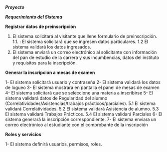***Proyecto***

***Requerimiento del Sistema***

**Registrar datos de preinscripción**

1. El sistema solicitará al visitante que llene formulario de preinscripción.
1.1. : El sistema solicitará que se ingresen datos particulares.
1.2 El sistema validará los datos ingresados.
2. El sistema enviará un correo electrónico al solicitante con información del pan de estudio de la carrera y sus incumbencias, datos del instituto y requisitos para la inscripción. 


**Generar la inscripción a mesas de examen**

1- El sistema solicitará usuario y contraseña
2- El sistema validará los datos de logueo
3- El sistema mostrara en pantalla el panel de mesas de examen
4- El sistema solicitará que se seleccione una materia a inscribirse
5- El sistema validará datos de Regularidad del alumno (Correlatividades/Asistencias/trabajos     prácticos/parciales).
5.1 El sistema validará Correlatividades.
5.2 El sistema validará Asistencia de alumno.
5.3 El sistema validará Trabajos Prácticos. 
5.4 El sistema validará Parciales
6- El sistema generará la inscripción correspondiente.
7- El sistema enviara un correo electrónico al estudiante con el comprobante de la inscripción

**Roles y servicios**

1- El sistema definirá usuarios, permisos, roles.
